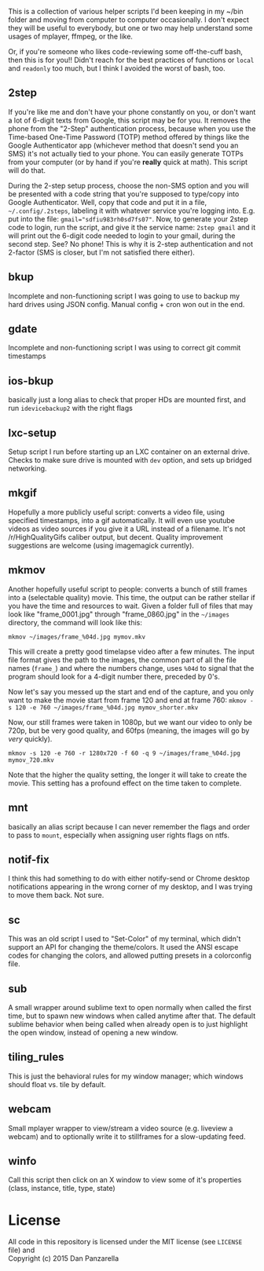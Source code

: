 This is a collection of various helper scripts I'd been keeping in my ~/bin folder and moving from computer to computer occasionally. I don't expect they will be useful to everybody, but one or two may help understand some usages of mplayer, ffmpeg, or the like. 

Or, if you're someone who likes code-reviewing some off-the-cuff bash, then this is for you!! Didn't reach for the best practices of functions or `local` and `readonly` too much, but I think I avoided the worst of bash, too.

2step
-----

If you're like me and don't have your phone constantly on you, or don't want a lot of 6-digit texts from Google, this script may be for you. It removes the phone from the "2-Step" authentication process, because when you use the Time-based One-Time Password (TOTP) method offered by things like the Google Authenticator app (whichever method that doesn't send you an SMS) it's not actually tied to your phone. You can easily generate TOTPs from your computer (or by hand if you're **really** quick at math). This script will do that. 

During the 2-step setup process, choose the non-SMS option and you will be presented with a code string that you're supposed to type/copy into Google Authenticator. Well, copy that code and put it in a file, `~/.config/.2steps`, labeling it with whatever service you're logging into. E.g. put into the file: `gmail="sdfiu983rh0sd7fs07"`. Now, to generate your 2step code to login, run the script, and give it the service name: `2step gmail` and it will print out the 6-digit code needed to login to your gmail, during the second step. See? No phone! This is why it is 2-step authentication and not 2-factor (SMS is closer, but I'm not satisfied there either).


bkup
----

Incomplete and non-functioning script I was going to use to backup my hard drives using JSON config. Manual config + cron won out in the end.

gdate
----

Incomplete and non-functioning script I was using to correct git commit timestamps

ios-bkup
--------

basically just a long alias to check that proper HDs are mounted first, and run `idevicebackup2` with the right flags

lxc-setup
---------

Setup script I run before starting up an LXC container on an external drive. Checks to make sure drive is mounted with `dev` option, and sets up bridged networking.


mkgif
-----

Hopefully a more publicly useful script: converts a video file, using specified timestamps, into a gif automatically. It will even use youtube videos as video sources if you give it a URL instead of a filename. It's not /r/HighQualityGifs caliber output, but decent. Quality improvement suggestions are welcome (using imagemagick currently).

mkmov
-----

Another hopefully useful script to people: converts a bunch of still frames into a (selectable quality) movie. This time, the output can be rather stellar if you have the time and resources to wait. Given a folder full of files that may look like "frame_0001.jpg" through "frame_0860.jpg" in the `~/images` directory, the command will look like this: 

`mkmov ~/images/frame_%04d.jpg mymov.mkv`

This will create a pretty good timelapse video after a few minutes. The input file format gives the path to the images, the common part of all the file names (`frame_`) and where the numbers change, uses `%04d` to signal that the program should look for a 4-digit number there, preceded by 0's.  

Now let's say you messed up the start and end of the capture, and you only want to make the movie start from frame 120 and end at frame 760: `mkmov -s 120 -e 760 ~/images/frame_%04d.jpg mymov_shorter.mkv`

Now, our still frames were taken in 1080p, but we want our video to only be 720p, but be very good quality, and 60fps (meaning, the images will go by *very* quickly).

`mkmov -s 120 -e 760 -r 1280x720 -f 60 -q 9 ~/images/frame_%04d.jpg mymov_720.mkv`


Note that the higher the quality setting, the longer it will take to create the movie. This setting has a profound effect on the time taken to complete.

mnt
---

basically an alias script because I can never remember the flags and order to pass to `mount`, especially when assigning user rights flags on ntfs.

notif-fix
---------

I think this had something to do with either notify-send or Chrome desktop notifications appearing in the wrong corner of my desktop, and I was trying to move them back. Not sure.

sc
---

This was an old script I used to "Set-Color" of my terminal, which didn't support an API for changing the theme/colors. It used the ANSI escape codes for changing the colors, and allowed putting presets in a colorconfig file.

sub
---

A small wrapper around sublime text to open normally when called the first time, but to spawn new windows when called anytime after that. The default sublime behavior when being called when already open is to just highlight the open window, instead of opening a new window.

tiling_rules
------------

This is just the behavioral rules for my window manager; which windows should float vs. tile by default.

webcam
------

Small mplayer wrapper to view/stream a video source (e.g. liveview a webcam) and to optionally write it to stillframes for a slow-updating feed.

winfo
-----

Call this script then click on an X window to view some of it's properties (class, instance, title, type, state)


License
=======

All code in this repository is licensed under the MIT license (see `LICENSE` file) and  
Copyright (c) 2015 Dan Panzarella
